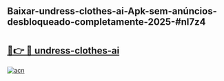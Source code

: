 ## Baixar-undress-clothes-ai-Apk-sem-anúncios-desbloqueado-completamente-2025-#nl7z4

# <h2><a href="https://ainizakaria.my?title=undress-clothes-ai&ref=20M">🔗👉 🔴 undress-clothes-ai</a></h2>

[![acn](https://github.com/user-attachments/assets/0f9c940e-d8b0-45ae-aac7-cd30a18b3e1c)](https://ainizakaria.my?title=undress-clothes-ai&ref=20M)


